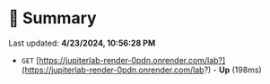 # 📖 Summary
Last updated: **4/23/2024, 10:56:28 PM**

- `GET` [https://jupiterlab-render-0pdn.onrender.com/lab?](https://jupiterlab-render-0pdn.onrender.com/lab?) - **Up** (198ms)
